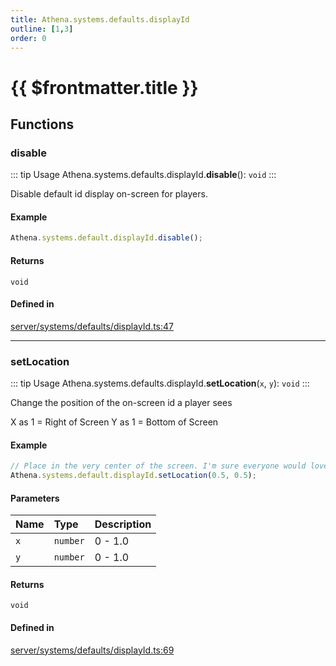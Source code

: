 ```yaml
---
title: Athena.systems.defaults.displayId
outline: [1,3]
order: 0
---
```


# {{ $frontmatter.title }}


## Functions

### disable

::: tip Usage
Athena.systems.defaults.displayId.**disable**(): `void`
:::

Disable default id display on-screen for players.

#### Example
```ts
Athena.systems.default.displayId.disable();
```

#### Returns

`void`

#### Defined in

[server/systems/defaults/displayId.ts:47](https://github.com/Stuyk/altv-athena/blob/b36eb29/src/core/server/systems/defaults/displayId.ts#L47)

___

### setLocation

::: tip Usage
Athena.systems.defaults.displayId.**setLocation**(`x`, `y`): `void`
:::

Change the position of the on-screen id a player sees

X as 1 = Right of Screen
Y as 1 = Bottom of Screen

#### Example
```ts
// Place in the very center of the screen. I'm sure everyone would love it.
Athena.systems.default.displayId.setLocation(0.5, 0.5);
```

#### Parameters

| Name | Type | Description |
| :------ | :------ | :------ |
| `x` | `number` | 0 - 1.0 |
| `y` | `number` | 0 - 1.0 |

#### Returns

`void`

#### Defined in

[server/systems/defaults/displayId.ts:69](https://github.com/Stuyk/altv-athena/blob/b36eb29/src/core/server/systems/defaults/displayId.ts#L69)
